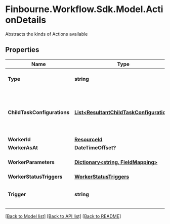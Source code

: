 # Finbourne.Workflow.Sdk.Model.ActionDetails
Abstracts the kinds of Actions available

## Properties

Name | Type | Description | Notes
------------ | ------------- | ------------- | -------------
**Type** | **string** | Type name for this Action | 
**ChildTaskConfigurations** | [**List&lt;ResultantChildTaskConfiguration&gt;**](ResultantChildTaskConfiguration.md) | Tasks can be generated from run worker results; this is the configuration | 
**WorkerId** | [**ResourceId**](ResourceId.md) |  | 
**WorkerAsAt** | **DateTimeOffset?** | Worker AsAt | [optional] 
**WorkerParameters** | [**Dictionary&lt;string, FieldMapping&gt;**](FieldMapping.md) | Parameters for this Worker | [optional] 
**WorkerStatusTriggers** | [**WorkerStatusTriggers**](WorkerStatusTriggers.md) |  | [optional] 
**Trigger** | **string** | Trigger on parent task to be invoked | 

[[Back to Model list]](../README.md#documentation-for-models) [[Back to API list]](../README.md#documentation-for-api-endpoints) [[Back to README]](../README.md)

